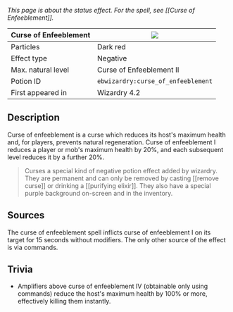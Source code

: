 _This page is about the status effect. For the spell, see [[Curse of Enfeeblement]]._

| Curse of Enfeeblement | ![](https://github.com/Electroblob77/Wizardry/blob/1.12.2/src/main/resources/assets/ebwizardry/textures/gui/potion_icon_curse_of_enfeeblement.png) |
| --- | --- |
| Particles | Dark red |
| Effect type | Negative |
| Max. natural level | Curse of Enfeeblement II |
| Potion ID | `ebwizardry:curse_of_enfeeblement` |
| First appeared in | Wizardry 4.2 |

## Description
Curse of enfeeblement is a curse which reduces its host's maximum health and, for players, prevents natural regeneration. Curse of enfeeblement I reduces a player or mob's maximum health by 20%, and each subsequent level reduces it by a further 20%.
> Curses a special kind of negative potion effect added by wizardry. They are permanent and can only be removed by casting [[remove curse]] or drinking a [[purifying elixir]]. They also have a special purple background on-screen and in the inventory.

## Sources
The curse of enfeeblement spell inflicts curse of enfeeblement I on its target for 15 seconds without modifiers. The only other source of the effect is via commands.

## Trivia
- Amplifiers above curse of enfeeblement IV (obtainable only using commands) reduce the host's maximum health by 100% or more, effectively killing them instantly.